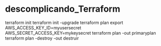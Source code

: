 # descomplicando_Terraform

terraform init
terraform init -upgrade
terraform plan
export AWS_ACCESS_KEY_ID=myusersecret
AWS_SECRET_ACCESS_KEY=mykeysecret
terraform plan -out primaryplan
terraform plan -destroy -out destruir
